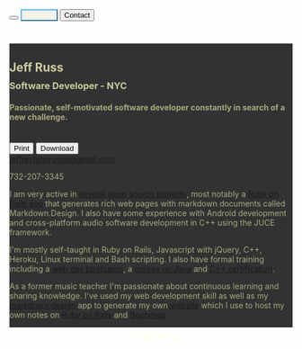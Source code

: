 
</head>
<body class="jr-darker-body printfmt2" style="float: none!important;">
	<noscript><iframe src="//www.googletagmanager.com/ns.html?id=GTM-NXV5XD"
	height="0" width="0" style="display:none;visibility:hidden"></iframe></noscript>
	<script>(function(w,d,s,l,i){w[l]=w[l]||[];w[l].push({'gtm.start':
	new Date().getTime(),event:'gtm.js'});var f=d.getElementsByTagName(s)[0],
	j=d.createElement(s),dl=l!='dataLayer'?'&l='+l:'';j.async=true;j.src=
	'//www.googletagmanager.com/gtm.js?id='+i+dl;f.parentNode.insertBefore(j,f);
	})(window,document,'script','dataLayer','GTM-NXV5XD');</script>
	<nav id='topbar' class='topbar fixed printhide'>
   </nav>
   <div class="printhide">
		<button class="topbar-btn LL-9 jr-img printhide" data-link='/?pages=home'></button>
		<button class='topbar-btn RC-9 printhide' data-link='/?pages=resume'
			style="color:#FFFFCB!important; border-color:#50B7DD!important;">Resume</button>
		<button  class="topbar-btn RR-9 printhide" data-link='/?pages=contact'>Contact</button>
	</div>
	<div class="modal-dialog printfmt2" style="display: table; margin:0 auto; margin-top:8%; height:auto; 
		background-color: #333232;color:#aaaa80; ">
	<div class="modal-header">
		<div class="col-xs-8 offset-xs-0">
			<h2 style="color:#cccca0; margin-bottom: 0px; ">Jeff Russ</h2>
			<h3 style="color:#cccca0; margin: 10px 0px 20px; ">Software Developer - NYC</h3>
			<h4 style="color:#aaaa80; margin-bottom: 20px;">
			Passionate, self-motivated software developer constantly in search of a new challenge.</h4>
		</div>
		<div class="col-xs-4 offset-xs-3">
			<div class="btn-group"><br>
				<button type='button' onclick="window.print();return false;" 
						class="btn btn-info btn-ghost btn-sm printhide" >
					Print
				</button>
				<a class='printhide' href='https://s3.amazonaws.com/jeffruss/pdf/jeff_russ_cover_letter.pdf' download>
					<button type='button' class="btn btn-success btn-ghost btn-sm printhide">
						Download
					</button>
				</a><br>
				<a class='printhide' href="jeffreylynnrusss@gmail.com" >jeffreylynnrusss@gmail.com</a>
				<p>732-207-3345</p>
			</div>
		</div>
	</div>
	<div class="modal-body">

I am very active in [several open source projects](https://github.com/Jeff-Russ),  most notably a [Ruby on Rails app](http://www.markdown.design) that generates rich web pages with markdown documents called Markdown.Design.  I also have some experience with Android development and cross-platform audio software development in C++ using the JUCE framework. 

I'm mostly self-taught in Ruby on Rails, Javascript with jQuery, C++, Heroku, Linux terminal and Bash scripting. I also have formal training including a [web dev bootcamp](https://codermanual.com/), a [course on Java](https://course.edhesive.com/) and [C++ certification](https://s3.amazonaws.com/jeffruss/pdf/CppInstituteCertificate.pdf).

As a former music teacher I'm passionate about continuous learning and sharing knowledge.  I've used my web development skill as well as my [markdown.design](http://www.markdown.design) app to generate my own [website](http://www.jeffruss.com/) which I use to host my own notes on [Ruby on Rails](http://www.jeffruss.com/?docs=rails) and [Bootstrap](http://www.jeffruss.com/?docs=bootstrap)

</div>
</div>
<div class="printhide" style="display: table; margin:0 auto; margin-top: 2%;">
	<a style="color:#FFFFEE" href="/?pages=home">
<small>    © 2016 Jeffrey Russ</small><br><br></a>
</div>

</body>













